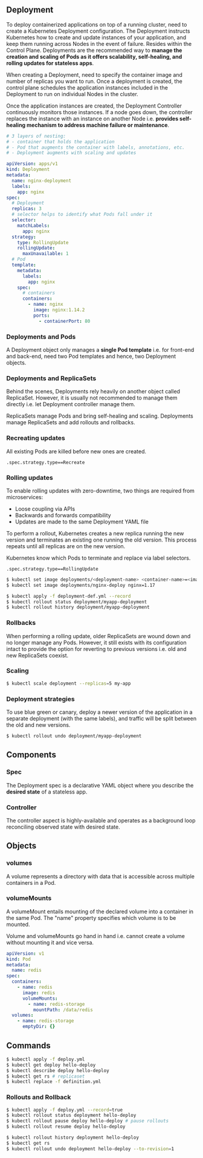 ## Deployment

To deploy containerized applications on top of a running cluster, need to create a Kubernetes Deployment configuration. The Deployment instructs Kubernetes how to create and update instances of your application, and keep them running across Nodes in the event of failure. Resides within the Control Plane. Deployments are the recommended way to **manage the creation and scaling of Pods as it offers scalability, self-healing, and rolling updates for stateless apps**.

When creating a Deployment, need to specify the container image and number of replicas you want to run. Once a deployment is created, the control plane schedules the application instances included in the Deployment to run on individual Nodes in the cluster.

Once the application instances are created, the Deployment Controller continuously monitors those instances. If a node goes down, the controller replaces the instance with an instance on another Node i.e. **provides self-healing mechanism to address machine failure or maintenance**.

```yaml
# 3 layers of nesting:
# - container that holds the application
# - Pod that augments the container with labels, annotations, etc.
# - Deployment augments with scaling and updates

apiVersion: apps/v1
kind: Deployment
metadata:
  name: nginx-deployment
  labels:
    app: nginx
spec:
  # Deployment
  replicas: 3
  # selector helps to identify what Pods fall under it
  selector:
    matchLabels:
      app: nginx
  strategy:
    type: RollingUpdate
    rollingUpdate:
      maxUnavailable: 1
  # Pod
  template:
    metadata:
      labels:
        app: nginx
    spec:
      # containers
      containers:
        - name: nginx
          image: nginx:1.14.2
          ports:
            - containerPort: 80
```

### Deployments and Pods

A Deployment object only manages a **single Pod template** i.e. for front-end and back-end, need two Pod templates and hence, two Deployment objects.

### Deployments and ReplicaSets

Behind the scenes, Deployments rely heavily on another object called ReplicaSet. However, it is usually not recommended to manage them directly i.e. let Deployment controller manage them.

ReplicaSets manage Pods and bring self-healing and scaling. Deployments manage ReplicaSets and add rollouts and rollbacks.

### Recreating updates

All existing Pods are killed before new ones are created.

```
.spec.strategy.type==Recreate
```

### Rolling updates

To enable rolling updates with zero-downtime, two things are required from microservices:

- Loose coupling via APIs
- Backwards and forwards compatibility
- Updates are made to the same Deployment YAML file

To perform a rollout, Kubernetes creates a new replica running the new version and terminates an existing one running the old version. This process repeats until all replicas are on the new version.

Kubernetes know which Pods to terminate and replace via label selectors.

```
.spec.strategy.type==RollingUpdate
```

```bash
$ kubectl set image deployments/<deployment-name> <container-name>=<image-name>:<version>
$ kubectl set image deployments/nginx-deploy nginx=1.17

$ kubectl apply -f deployment-def.yml --record
$ kubectl rollout status deployment/myapp-deployment
$ kubectl rollout history deployment/myapp-deployment
```

### Rollbacks

When performing a rolling update, older ReplicaSets are wound down and no longer manage any Pods. However, it still exists with its configuration intact to provide the option for reverting to previous versions i.e. old and new ReplicaSets coexist.

### Scaling

```bash
$ kubectl scale deployment --replicas=5 my-app
```

### Deployment strategies

To use blue green or canary, deploy a newer version of the application in a separate deployment (with the same labels), and traffic will be split between the old and new versions.

```bash
$ kubectl rollout undo deployment/myapp-deployment
```

## Components

### Spec

The Deployment spec is a declarative YAML object where you describe the **desired state** of a stateless app.

### Controller

The controller aspect is highly-available and operates as a background loop reconciling observed state with desired state.

## Objects

### volumes

A volume represents a directory with data that is accessible across multiple containers in a Pod.

### volumeMounts

A volumeMount entails mounting of the declared volume into a container in the same Pod. The "name" property specifies which volume is to be mounted.

Volume and volumeMounts go hand in hand i.e. cannot create a volume without mounting it and vice versa.

```yaml
apiVersion: v1
kind: Pod
metadata:
  name: redis
spec:
  containers:
    - name: redis
      image: redis
      volumeMounts:
        - name: redis-storage
          mountPath: /data/redis
  volumes:
    - name: redis-storage
      emptyDir: {}
```

## Commands

```bash
$ kubectl apply -f deploy.yml
$ kubectl get deploy hello-deploy
$ kubectl describe deploy hello-deploy
$ kubectl get rs # replicaset
$ kubectl replace -f definition.yml
```

### Rollouts and Rollback

```bash
$ kubectl apply -f deploy.yml --record=true
$ kubectl rollout status deployment hello-deploy
$ kubectl rollout pause deploy hello-deploy # pause rollouts
$ kubectl rollout resume deploy hello-deploy
```

```bash
$ kubectl rollout history deployment hello-deploy
$ kubectl get rs
$ kubectl rollout undo deployment hello-deploy --to-revision=1
```
